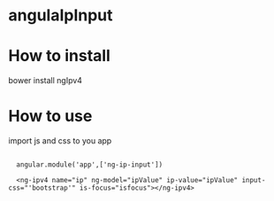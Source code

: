 # angulaIpInput

# How to install

  bower install ngIpv4

# How to use

import js and css to you app

```

  angular.module('app',['ng-ip-input'])
  
  <ng-ipv4 name="ip" ng-model="ipValue" ip-value="ipValue" input-css="'bootstrap'" is-focus="isfocus"></ng-ipv4>



```